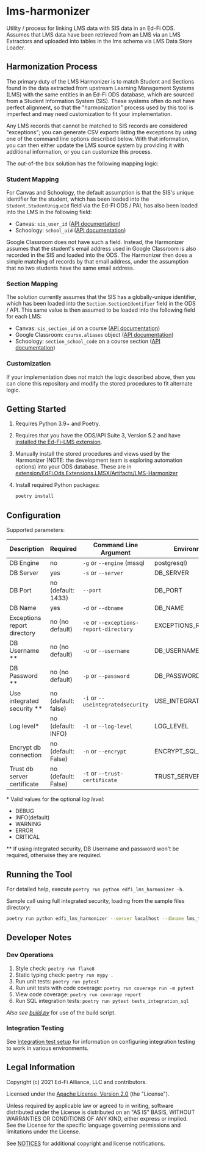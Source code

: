 # lms-harmonizer

Utility / process for linking LMS data with SIS data in an Ed-Fi ODS. Assumes
that LMS data have been retrieved from an LMS via an LMS Extractors and uploaded
into tables in the lms schema via LMS Data Store Loader.

## Harmonization Process

The primary duty of the LMS Harmonizer is to match Student and Sections found in
the data extracted from upstream Learning Management Systems (LMS) with the same
entities in an Ed-Fi ODS database, which are sourced from a Student Information
System (SIS). These systems often do not have perfect alignment, so that the
"harmonization" process used by this tool is imperfect and may need
customization to fit your implementation.

Any LMS records that cannot be matched to SIS records are considered
"exceptions"; you can generate CSV exports listing the exceptions by using one
of the command line options described below. With that information, you can then
either update the LMS source system by providing it with additional information,
or you can customize this process.

The out-of-the box solution has the following mapping logic:

### Student Mapping

For Canvas and Schoology, the default assumption is that the SIS's unique
identifier for the student, which has been loaded into the
`Student.StudentUniqueId` field via the Ed-FI ODS / PAI, has also been loaded
into the LMS in the following field:

* Canvas: `sis_user_id` ([API documentation](https://canvas.instructure.com/doc/api/users.html#User))
* Schoology: `school_uid` ([API documentation](https://developers.schoology.com/api-documentation/rest-api-v1/user))

Google Classroom does not have such a field. Instead, the Harmonizer assumes
that the student's email address used in Google Classroom is also recorded in
the SIS and loaded into the ODS. The Harmonizer then does a simple matching of
records by that email address, under the assumption that no two students have
the same email address.

### Section Mapping

The solution currently assumes that the SIS has a globally-unique identifier,
which has been loaded into the `Section.SectionIdentifier` field in the ODS /
API. This same value is then assumed to be loaded into the following field for each LMS:

* Canvas: `sis_section_id` on a course ([API
  documentation](https://canvas.instructure.com/doc/api/courses.html))
* Google Classroom: `course.aliases` object ([API
  documentation](https://developers.google.com/classroom/reference/rest/v1/courses.aliases))
* Schoology: `section_school_code` on a course section ([API
  documentation](https://developers.schoology.com/api-documentation/rest-api-v1/course-section))

### Customization

If your implementation does not match the logic described above, then you can clone
this repository and modify the stored procedures to fit alternate logic.

## Getting Started

1. Requires Python 3.9+ and Poetry.
1. Requires that you have the ODS/API Suite 3, Version 5.2 and have [installed the
   Ed-Fi-LMS extension](../../docs/installing-the-extension.md).
1. Manually install the stored procedures and views used by the Harmonizer
   (NOTE: the development team is exploring automation options) into your ODS
   database. These are in
   [extension/EdFi.Ods.Extensions.LMSX/Artifacts/LMS-Harmonizer](../../extension/EdFi.Ods.Extensions.LMSX/Artifacts/LMS-Harmonizer)
1. Install required Python packages:

   ```bash
   poetry install
   ```

## Configuration

Supported parameters:

| Description                 | Required            | Command Line Argument                   | Environment Variable        |
| --------------------------- | ------------------- | --------------------------------------- | --------------------------- |
| DB Engine                   | no                  | `-g` or `--engine` (mssql | postgresql) | DB_ENGINE                   |
| DB Server                   | yes                 | `-s` or `--server`                      | DB_SERVER                   |
| DB Port                     | no (default: 1433)  | `--port`                                | DB_PORT                     |
| DB Name                     | yes                 | `-d` or `--dbname`                      | DB_NAME                     |
| Exceptions report directory | no (no default)     | `-e` or `--exceptions-report-directory` | EXCEPTIONS_REPORT_DIRECTORY |
| DB Username **              | no (no default)     | `-u` or `--username`                    | DB_USERNAME                 |
| DB Password **              | no (no default)     | `-p` or `--password`                    | DB_PASSWORD                 |
| Use integrated security **  | no (default: false) | `-i` or `--useintegratedsecurity`       | USE_INTEGRATED_SECURITY     |
| Log level*                  | no (default: INFO)  | `-l` or `--log-level`                   | LOG_LEVEL                   |
| Encrypt db connection       | no (default: False) | `-n` or `--encrypt`                     | ENCRYPT_SQL_CONNECTION      |
| Trust db server certificate | no (default: False) | `-t` or `--trust-certificate`           | TRUST_SERVER_CERTIFICATE    |

\* Valid values for the optional _log level_:

* DEBUG
* INFO(default)
* WARNING
* ERROR
* CRITICAL

\** If using integrated security, DB Username and password won't be required,
otherwise they are required.

## Running the Tool

For detailed help, execute `poetry run python edfi_lms_harmonizer -h`.

Sample call using full integrated security, loading from the sample files
directory:

```bash
poetry run python edfi_lms_harmonizer --server localhost --dbname lms_toolkit --useintegratedsecurity
```

## Developer Notes

### Dev Operations

1. Style check: `poetry run flake8`
1. Static typing check: `poetry run mypy .`
1. Run unit tests: `poetry run pytest`
1. Run unit tests with code coverage: `poetry run coverage run -m pytest`
1. View code coverage: `poetry run coverage report`
1. Run SQL integration tests: `poetry run pytest tests_integration_sql`

_Also see
[build.py](https://github.com/Ed-Fi-Exchange-OSS/LMS-Toolkit/blob/main/docs/build.md)_
for use of the build script.

### Integration Testing

See [Integration test setup](./tests_integration_sql/README.md) for information on
configuring integration testing to work in various environments.

## Legal Information

Copyright (c) 2021 Ed-Fi Alliance, LLC and contributors.

Licensed under the [Apache License, Version
2.0](https://github.com/Ed-Fi-Exchange-OSS/LMS-Toolkit/blob/main/LICENSE) (the
"License").

Unless required by applicable law or agreed to in writing, software distributed
under the License is distributed on an "AS IS" BASIS, WITHOUT WARRANTIES OR
CONDITIONS OF ANY KIND, either express or implied. See the License for the
specific language governing permissions and limitations under the License.

See
[NOTICES](https://github.com/Ed-Fi-Exchange-OSS/LMS-Toolkit/blob/main/NOTICES.md)
for additional copyright and license notifications.
